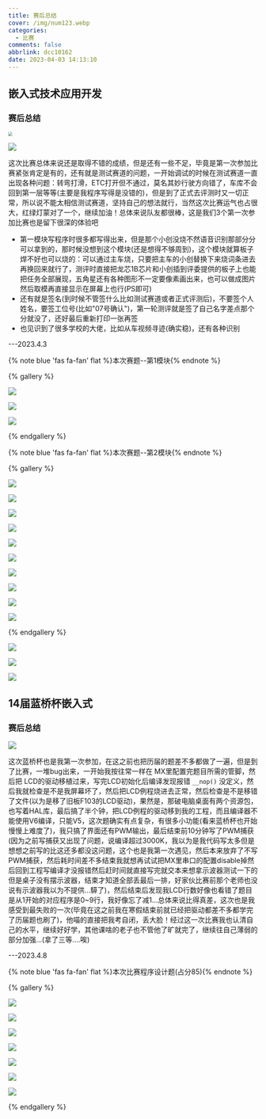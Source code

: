```yaml
---
title: 赛后总结
cover: /img/num123.webp
categories:
  - 比赛
comments: false
abbrlink: dcc10162
date: 2023-04-03 14:13:10
---
```




## 嵌入式技术应用开发

### 赛后总结

<img src="https://image-1309791158.cos.ap-guangzhou.myqcloud.com/其他/微信图片_20230409104953.webp" style="zoom:50%;" />

![](https://image-1309791158.cos.ap-guangzhou.myqcloud.com/其他/QQ截图20230423095406.webp)

这次比赛总体来说还是取得不错的成绩，但是还有一些不足，毕竟是第一次参加比赛紧张肯定是有的，还有就是测试赛道的问题，一开始调试的时候在测试赛道一直出现各种问题：转弯打滑，ETC打开但不通过，莫名其妙行驶方向错了，车库不会回到第一层等等(主要是我程序写得是没错的)，但是到了正式去评测时又一切正常，所以说不能太相信测试赛道，坚持自己的想法就行，当然这次比赛运气也占很大，红绿灯蒙对了一个，继续加油！总体来说队友都很棒，这是我们3个第一次参加比赛也是留下很深的体验吧

- 第一模块写程序时很多都写得出来，但是那个小创没烧不然语音识别那部分分可以拿到的，那时候没想到这个模块(还是想得不够周到)，这个模块就算板子焊不好也可以烧的：可以通过主车烧，只要把主车的小创替换下来烧词条进去再换回来就行了，测评时直接把龙芯1B芯片和小创插到评委提供的板子上也能把任务全部展现，五角星还有各种图形不一定要像素画出来，也可以做成图片然后取模再直接显示在屏幕上也行(PS即可)
- 还有就是签名(到时候不管签什么比如测试赛道或者正式评测后)，不要签个人姓名，要签工位号(比如"07号确认")，第一轮测评就是签了自己名字差点那个分就没了，还好最后重新打印一张再签
- 也见识到了很多学校的大佬，比如从车视频寻迹(确实稳)，还有各种识别

---2023.4.3

{% note blue 'fas fa-fan' flat %}本次赛题--第1模块{% endnote %}

{% gallery %}

![](https://image-1309791158.cos.ap-guangzhou.myqcloud.com/其他/QQ截图20230403142027.webp)

![](https://image-1309791158.cos.ap-guangzhou.myqcloud.com/其他/QQ截图20230403141812.webp)

![](https://image-1309791158.cos.ap-guangzhou.myqcloud.com/其他/QQ截图20230403141835.webp)

{% endgallery %}

{% note blue 'fas fa-fan' flat %}本次赛题--第2模块{% endnote %}

{% gallery %}

![](https://image-1309791158.cos.ap-guangzhou.myqcloud.com/其他/QQ截图20230403142410.webp)

![](https://image-1309791158.cos.ap-guangzhou.myqcloud.com/其他/QQ截图20230403142424.webp)

![](https://image-1309791158.cos.ap-guangzhou.myqcloud.com/其他/QQ截图20230403142439.webp)

![](https://image-1309791158.cos.ap-guangzhou.myqcloud.com/其他/QQ截图20230403142452.webp)

![](https://image-1309791158.cos.ap-guangzhou.myqcloud.com/其他/QQ截图20230403142502.webp)

![](https://image-1309791158.cos.ap-guangzhou.myqcloud.com/其他/QQ截图20230403142512.webp)

![](https://image-1309791158.cos.ap-guangzhou.myqcloud.com/其他/QQ截图20230403142533.webp)

![](https://image-1309791158.cos.ap-guangzhou.myqcloud.com/其他/QQ截图20230403143016.webp)

![](https://image-1309791158.cos.ap-guangzhou.myqcloud.com/其他/QQ截图20230403143041.jpg)

![](https://image-1309791158.cos.ap-guangzhou.myqcloud.com/其他/QQ截图20230403143052.webp)

{% endgallery %}

![](https://image-1309791158.cos.ap-guangzhou.myqcloud.com/其他/QQ截图20230408192340.webp)

![](https://image-1309791158.cos.ap-guangzhou.myqcloud.com/其他/QQ截图20230408192410.webp)

![](https://image-1309791158.cos.ap-guangzhou.myqcloud.com/其他/QQ截图20230408192351.webp)



## 14届蓝桥杯嵌入式

### 赛后总结

![](https://image-1309791158.cos.ap-guangzhou.myqcloud.com/其他/QQ截图20230423100352.webp)

这次蓝桥杯也是我第一次参加，在这之前也把历届的题差不多都做了一遍，但是到了比赛，一堆bug出来，一开始我按往常一样在 MX里配置完题目所需的管脚，然后把 LCD的驱动移植过来，写完LCD初始化后编译发现报错 `__nop()` 没定义，然后我就检查是不是我屏幕坏了，然后把LCD例程烧进去正常，然后检查是不是移错了文件(以为是移了旧板F103的LCD驱动)，果然是，那破电脑桌面有两个资源包，也写着HAL库，最后搞了半个钟，把LCD例程的驱动移到我的工程，而且编译器不能使用V6编译，只能V5，这次题确实有点复杂，有很多小功能(看来蓝桥杯也开始慢慢上难度了)，我只搞了界面还有PWM输出，最后结束前10分钟写了PWM捕获(因为之前写捕获又出现了问题，说编译超过3000K，我以为是我代码写太多但是想想之前写的比这还多都没这问题，这个也是我第一次遇见，然后本来放弃了不写PWM捕获，然后耗时间差不多结束我就想再试试把MX里串口的配置disable掉然后回到工程写编译才没报错然后赶时间就直接写完就交本来想拿示波器测试一下的但是桌子没有摆示波器，结束才知道全部丢最后一排，好家伙比赛前那个老师也没说有示波器我以为不提供...騲了)，然后结束后发现我LCD行数好像也看错了题目是从1开始的对应程序是0~9行，我好像忘了减1...总体来说比得真差，这次也是我感受到最失败的一次(毕竟在这之前我在寒假结束前就已经把驱动都差不多都学完了历届题也刷了)，他喵的直接把我考自闭，丢大脸！经过这一次比赛我也认清自己的水平，继续好好学，其他课啥的老子也不管他了旷就完了，继续往自己薄弱的部分加强...(拿了三等....唉)

---2023.4.8



{% note blue 'fas fa-fan' flat %}本次比赛程序设计题(占分85){% endnote %}

{% gallery %}

![](https://image-1309791158.cos.ap-guangzhou.myqcloud.com/其他/QQ截图20230409112125.webp)

![](https://image-1309791158.cos.ap-guangzhou.myqcloud.com/其他/QQ截图20230409112143.webp)

![](https://image-1309791158.cos.ap-guangzhou.myqcloud.com/其他/QQ截图20230409112200.webp)

![](https://image-1309791158.cos.ap-guangzhou.myqcloud.com/其他/QQ截图20230409112214.webp)

![](https://image-1309791158.cos.ap-guangzhou.myqcloud.com/其他/QQ截图20230409112236.webp)

![](https://image-1309791158.cos.ap-guangzhou.myqcloud.com/其他/QQ截图20230409112251.webp)

![](https://image-1309791158.cos.ap-guangzhou.myqcloud.com/其他/QQ截图20230409112304.webp)

{% endgallery %}